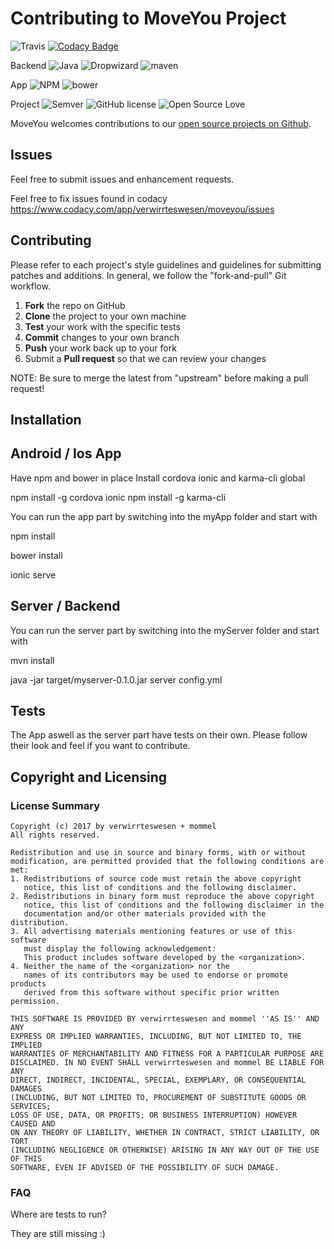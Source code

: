Contributing to MoveYou Project
=========================================

![Travis](https://travis-ci.org/verwirrteswesen/moveyou.svg?branch=master)
[![Codacy Badge](https://api.codacy.com/project/badge/Grade/eb6867d5738c4311af9d8cfc02693d41)](https://www.codacy.com/app/mommel/moveyou?utm_source=github.com&utm_medium=referral&utm_content=verwirrteswesen/moveyou&utm_campaign=badger)

Backend
![Java](https://img.shields.io/badge/Java-8.0-red.svg)
![Dropwizard](https://img.shields.io/badge/Dropwizard-1.2.0-orange.svg)
![maven](https://img.shields.io/badge/mvn-3.0.0-orange.svg)

App
![NPM](https://img.shields.io/badge/npm-5.4.2-green.svg)
![bower](https://img.shields.io/badge/bower-1.8.2-blue.svg)

Project
![Semver](http://img.shields.io/SemVer/0.1.0.png)
![GitHub license](https://img.shields.io/badge/license-Original%20BSD-blue.svg)
![Open Source Love](https://badges.frapsoft.com/os/v1/open-source.svg?v=103)

MoveYou welcomes contributions to our [open source projects on Github](https://github.com/verwirrteswesen/moveyou).

Issues
------

Feel free to submit issues and enhancement requests.

Feel free to fix issues found in codacy https://www.codacy.com/app/verwirrteswesen/moveyou/issues


Contributing
------------

Please refer to each project's style guidelines and guidelines for submitting patches and additions. In general, we follow the "fork-and-pull" Git workflow.

 1. **Fork** the repo on GitHub
 2. **Clone** the project to your own machine
 3. **Test** your work with the specific tests
 4. **Commit** changes to your own branch
 5. **Push** your work back up to your fork
 6. Submit a **Pull request** so that we can review your changes

NOTE: Be sure to merge the latest from "upstream" before making a pull request!

Installation
-----------------------

## Android / Ios App
Have npm and bower in place
Install cordova ionic and karma-cli global 

npm install -g cordova ionic
npm install -g karma-cli

You can run the app part by switching into the myApp folder and start with

npm install

bower install

ionic serve


## Server / Backend
You can run the server part by switching into the myServer folder and start with 

mvn install

java -jar target/myserver-0.1.0.jar server config.yml


## Tests

The App aswell as the server part have tests on their own. Please follow their look and feel if you want to contribute. 

Copyright and Licensing
-----------------------

### License Summary
```
Copyright (c) 2017 by verwirrteswesen + mommel
All rights reserved.

Redistribution and use in source and binary forms, with or without
modification, are permitted provided that the following conditions are met:
1. Redistributions of source code must retain the above copyright
   notice, this list of conditions and the following disclaimer.
2. Redistributions in binary form must reproduce the above copyright
   notice, this list of conditions and the following disclaimer in the
   documentation and/or other materials provided with the distribution.
3. All advertising materials mentioning features or use of this software
   must display the following acknowledgement:
   This product includes software developed by the <organization>.
4. Neither the name of the <organization> nor the
   names of its contributors may be used to endorse or promote products
   derived from this software without specific prior written permission.

THIS SOFTWARE IS PROVIDED BY verwirrteswesen and mommel ''AS IS'' AND ANY
EXPRESS OR IMPLIED WARRANTIES, INCLUDING, BUT NOT LIMITED TO, THE IMPLIED
WARRANTIES OF MERCHANTABILITY AND FITNESS FOR A PARTICULAR PURPOSE ARE
DISCLAIMED. IN NO EVENT SHALL verwirrteswesen and mommel BE LIABLE FOR ANY
DIRECT, INDIRECT, INCIDENTAL, SPECIAL, EXEMPLARY, OR CONSEQUENTIAL DAMAGES
(INCLUDING, BUT NOT LIMITED TO, PROCUREMENT OF SUBSTITUTE GOODS OR SERVICES;
LOSS OF USE, DATA, OR PROFITS; OR BUSINESS INTERRUPTION) HOWEVER CAUSED AND
ON ANY THEORY OF LIABILITY, WHETHER IN CONTRACT, STRICT LIABILITY, OR TORT
(INCLUDING NEGLIGENCE OR OTHERWISE) ARISING IN ANY WAY OUT OF THE USE OF THIS
SOFTWARE, EVEN IF ADVISED OF THE POSSIBILITY OF SUCH DAMAGE.
```

### FAQ

Where are tests to run?

They are still missing :)